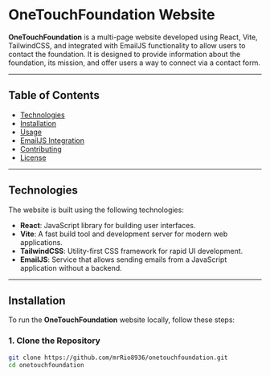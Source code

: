 # OneTouchFoundation Website

**OneTouchFoundation** is a multi-page website developed using React, Vite, TailwindCSS, and integrated with EmailJS functionality to allow users to contact the foundation. It is designed to provide information about the foundation, its mission, and offer users a way to connect via a contact form.

---

## Table of Contents
- [Technologies](#technologies)
- [Installation](#installation)
- [Usage](#usage)
- [EmailJS Integration](#emailjs-integration)
- [Contributing](#contributing)
- [License](#license)

---

## Technologies
The website is built using the following technologies:

- **React**: JavaScript library for building user interfaces.
- **Vite**: A fast build tool and development server for modern web applications.
- **TailwindCSS**: Utility-first CSS framework for rapid UI development.
- **EmailJS**: Service that allows sending emails from a JavaScript application without a backend.

---

## Installation

To run the **OneTouchFoundation** website locally, follow these steps:

### 1. Clone the Repository

```bash
git clone https://github.com/mrRio8936/onetouchfoundation.git
cd onetouchfoundation
